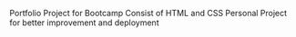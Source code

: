 Portfolio Project for Bootcamp
Consist of HTML and CSS
Personal Project for better improvement and deployment
